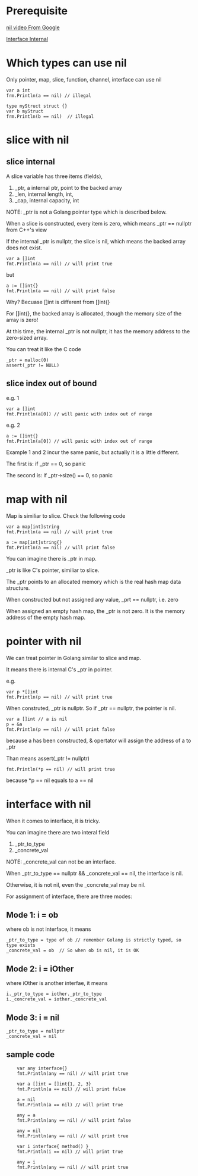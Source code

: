 
# Prerequisite

[nil video From Google](https://www.youtube.com/watch?v=ynoY2xz-F8s)

[Interface Internal](interface.md)

# Which types can use nil

Only pointer, map, slice, function, channel, interface can use nil

```
var a int
frm.Println(a == nil) // illegal

type myStruct struct {}
var b myStruct
frm.Println(b == nil)  // illegal
```

# slice with nil

## slice internal

A slice variable has three items (fields), 

1. _ptr, a internal ptr, point to the backed array 
2. _len, internal length, int, 
3. _cap, internal capacity, int

NOTE: _ptr is not a Golang pointer type which is described below.

When a slice is constructed, every item is zero, which means _ptr == nullptr from C++'s view

If the internal _ptr is nullptr, the slice is nil, which means the backed array does not exist. 

```
var a []int
fmt.Println(a == nil) // will print true
```
but 
```
a := []int{}
fmt.Println(a == nil) // will print false
```

Why? Becuase []int is different from []int{}

For []int{}, the backed array is allocated, though the memory size of the array is zero!

At this time, the internal _ptr is not nullptr, it has the memory address to the zero-sized array. 

You can treat it like the C code
```
_ptr = malloc(0)
assert(_ptr != NULL)
```

## slice index out of bound

e.g. 1
```
var a []int
fmt.Println(a[0]) // will panic with index out of range
```
e.g. 2
```
a := []int{}
fmt.Println(a[0]) // will panic with index out of range
```

Example 1 and 2 incur the same panic, but actually it is a little different.

The first is: if _ptr == 0, so panic

The second is: if _ptr->size() == 0, so panic

# map with nil

Map is similiar to slice. Check the following code

```
var a map[int]string
fmt.Println(a == nil) // will print true

a := map[int]string{}
fmt.Println(a == nil) // will print false
```

You can imagine there is _ptr in map. 

_ptr is like C's pointer, similiar to slice.

The _ptr points to an allocated memory which is the real hash map data structure.

When constructed but not assigned any value, _prt == nullptr, i.e. zero

When assigned an empty hash map, the _ptr is not zero. It is the memory address of the empty hash map.

# pointer with nil

We can treat pointer in Golang similar to slice and map.

It means there is internal C's _ptr in pointer.

e.g.
```
var p *[]int
fmt.Println(p == nil) // will print true
```
When construted, _ptr is nullptr. So if _ptr == nullptr, the pointer is nil.

```
var a []int // a is nil
p = &a
fmt.Println(p == nil) // will print false
```
because a has been constructed, & opertator will assign the address of a to _ptr

Than means assert(_ptr != nullptr)

```
fmt.Println(*p == nil) // will print true
```
because  *p == nil equals to a == nil

# interface with nil

When it comes to interface, it is tricky.

You can imagine there are two interal field

1. _ptr_to_type
2. _concrete_val

NOTE: _concrete_val can not be an interface.

When _ptr_to_type == nullptr && _concrete_val == nil, the interface is nil.

Otherwise, it is not nil, even the _concrete_val may be nil.

For assignment of interface, there are three modes:

## Mode 1: i = ob

where ob is not interface, it means
```
_ptr_to_type = type of ob // remember Golang is strictly typed, so type exists
_concrete_val = ob  // So when ob is nil, it is OK
```

## Mode 2: i = iOther

where iOther is another interfae, it means
```
i._ptr_to_type = iother._ptr_to_type
i._concrete_val = iother._concrete_val
```
## Mode 3: i = nil
```
_ptr_to_type = nullptr
_concrete_val = nil
```

## sample code

```
	var any interface{}
	fmt.Println(any == nil) // will print true

	var a []int = []int{1, 2, 3}
	fmt.Println(a == nil) // will print false

	a = nil
	fmt.Println(a == nil) // will print true

	any = a
	fmt.Println(any == nil) // will print false

	any = nil
	fmt.Println(any == nil) // will print true

	var i interface{ method() }
	fmt.Println(i == nil) // will print true

	any = i
	fmt.Println(any == nil) // will print true
```


